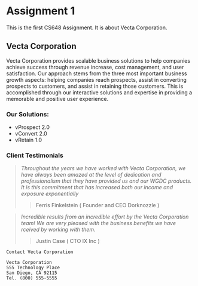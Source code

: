 # Assignment 1
This is the first CS648 Assignment. It is about Vecta Corporation.

## Vecta Corporation 
 Vecta Corporation provides scalable business solutions to help companies achieve success through revenue increase, cost management, and user satisfaction. Our approach stems from the three most important business growth aspects: helping companies reach prospects, assist in converting prospects to customers, and assist in retaining those customers. This is accomplished through our interactive solutions and expertise in providing a memorable and positive user experience. 

### Our Solutions:
- vProspect 2.0
- vConvert 2.0
- vRetain 1.0

### Client Testimonials

> *Throughout the years we have worked with Vecta Corporation, we have always been amazed at the level of dedication and professionalism that they have provided us and our WGDC products. It is this commitment that has increased both our income and exposure exponentially*
>>Ferris Finkelstein ( Founder and CEO Dorknozzle )


> *Incredible results from an incredible effort by the Vecta Corporation team! We are very pleased with the business benefits we have rceived by working with them.*
>> Justin Case ( CTO IX Inc )


```
Contact Vecta Corporation

Vecta Corporation
555 Technology Place
San Diego, CA 92115
Tel. (800) 555-5555
```

